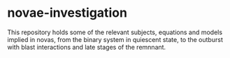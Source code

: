 # novae-investigation
This repository holds some of the relevant subjects, equations and models implied in novas, from the binary system in quiescent state, to the outburst with blast interactions and late stages of the remnnant. 
